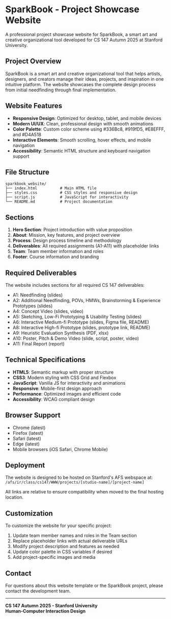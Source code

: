 # SparkBook - Project Showcase Website

A professional project showcase website for SparkBook, a smart art and creative organizational tool developed for CS 147 Autumn 2025 at Stanford University.

## Project Overview

SparkBook is a smart art and creative organizational tool that helps artists, designers, and creators manage their ideas, projects, and inspiration in one intuitive platform. The website showcases the complete design process from initial needfinding through final implementation.

## Website Features

- **Responsive Design**: Optimized for desktop, tablet, and mobile devices
- **Modern UI/UX**: Clean, professional design with smooth animations
- **Color Palette**: Custom color scheme using #336Bc8, #919fD5, #E8EFFF, and #D4A518
- **Interactive Elements**: Smooth scrolling, hover effects, and mobile navigation
- **Accessibility**: Semantic HTML structure and keyboard navigation support

## File Structure

```
sparkbook_website/
├── index.html          # Main HTML file
├── styles.css          # CSS styles and responsive design
├── script.js           # JavaScript for interactivity
└── README.md           # Project documentation
```

## Sections

1. **Hero Section**: Project introduction with value proposition
2. **About**: Mission, key features, and project overview
3. **Process**: Design process timeline and methodology
4. **Deliverables**: All required assignments (A1-A11) with placeholder links
5. **Team**: Team member information and roles
6. **Footer**: Course information and branding

## Required Deliverables

The website includes sections for all required CS 147 deliverables:

- A1: Needfinding (slides)
- A2: Additional Needfinding, POVs, HMWs, Brainstorming & Experience Prototypes (slides)
- A4: Concept Video (slides, video)
- A5: Sketching, Low-Fi Prototyping & Usability Testing (slides)
- A6: Interactive Medium-fi Prototype (slides, Figma file, README)
- A8: Interactive High-fi Prototype (slides, prototype link, README)
- A9: Heuristic Evaluation Synthesis (PDF, xlsx)
- A10: Poster, Pitch & Demo Video (slide, script, poster, video)
- A11: Final Report (report)

## Technical Specifications

- **HTML5**: Semantic markup with proper structure
- **CSS3**: Modern styling with CSS Grid and Flexbox
- **JavaScript**: Vanilla JS for interactivity and animations
- **Responsive**: Mobile-first design approach
- **Performance**: Optimized images and efficient code
- **Accessibility**: WCAG compliant design

## Browser Support

- Chrome (latest)
- Firefox (latest)
- Safari (latest)
- Edge (latest)
- Mobile browsers (iOS Safari, Chrome Mobile)

## Deployment

The website is designed to be hosted on Stanford's AFS webspace at:
`/afs/ir/class/cs147/WWW/projects/[studio-name]/[project-name]`

All links are relative to ensure compatibility when moved to the final hosting location.

## Customization

To customize the website for your specific project:

1. Update team member names and roles in the Team section
2. Replace placeholder links with actual deliverable URLs
3. Modify project description and features as needed
4. Update color palette in CSS variables if desired
5. Add project-specific images and media

## Contact

For questions about this website template or the SparkBook project, please contact the development team.

---

**CS 147 Autumn 2025 - Stanford University**  
**Human-Computer Interaction Design**